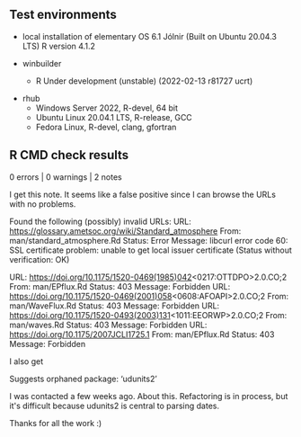 
## Test environments

* local installation of elementary OS 6.1 Jólnir (Built on Ubuntu 20.04.3 LTS) R version 4.1.2

* winbuilder 
    - R Under development (unstable) (2022-02-13 r81727 ucrt)

+ rhub 
    - Windows Server 2022, R-devel, 64 bit
    - Ubuntu Linux 20.04.1 LTS, R-release, GCC
    - Fedora Linux, R-devel, clang, gfortran

## R CMD check results

0 errors | 0 warnings | 2 notes 

I get this note. It seems like a false positive since I can browse the URLs with no problems.

  Found the following (possibly) invalid URLs:
    URL: https://glossary.ametsoc.org/wiki/Standard_atmosphere
      From: man/standard_atmosphere.Rd
      Status: Error
      Message: libcurl error code 60:
        	SSL certificate problem: unable to get local issuer certificate
        	(Status without verification: OK)

  URL: https://doi.org/10.1175/1520-0469(1985)042<0217:OTTDPO>2.0.CO;2
    From: man/EPflux.Rd
    Status: 403
    Message: Forbidden
  URL: https://doi.org/10.1175/1520-0469(2001)058<0608:AFOAPI>2.0.CO;2
    From: man/WaveFlux.Rd
    Status: 403
    Message: Forbidden
  URL: https://doi.org/10.1175/1520-0493(2003)131<1011:EEORWP>2.0.CO;2
    From: man/waves.Rd
    Status: 403
    Message: Forbidden
  URL: https://doi.org/10.1175/2007JCLI1725.1
    From: man/EPflux.Rd
    Status: 403
    Message: Forbidden


I also get 

Suggests orphaned package: ‘udunits2’

I was contacted a few weeks ago. About this. Refactoring is in process, but it's difficult because 
udunits2 is central to parsing dates. 

Thanks for all the work :)
